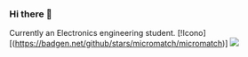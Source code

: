 ### Hi there 👋

Currently an Electronics engineering student.
[!Icono][(https://badgen.net/github/stars/micromatch/micromatch)]
[<img src="https://badgen.net/github/stars/micromatch/micromatch">](<LINK>)
